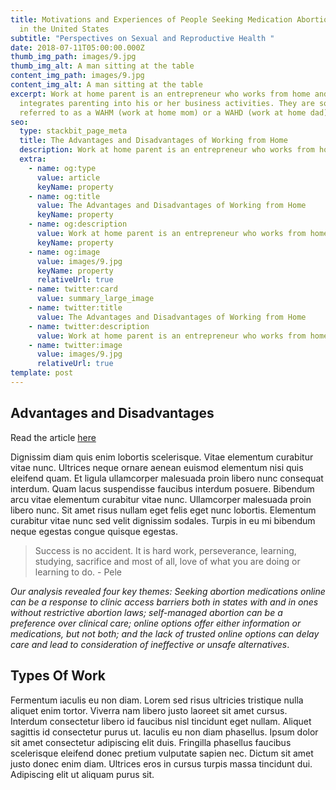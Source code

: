 ```yaml
---
title: Motivations and Experiences of People Seeking Medication Abortion Online
  in the United States
subtitle: "Perspectives on Sexual and Reproductive Health "
date: 2018-07-11T05:00:00.000Z
thumb_img_path: images/9.jpg
thumb_img_alt: A man sitting at the table
content_img_path: images/9.jpg
content_img_alt: A man sitting at the table
excerpt: Work at home parent is an entrepreneur who works from home and
  integrates parenting into his or her business activities. They are sometimes
  referred to as a WAHM (work at home mom) or a WAHD (work at home dad).
seo:
  type: stackbit_page_meta
  title: The Advantages and Disadvantages of Working from Home
  description: Work at home parent is an entrepreneur who works from home
  extra:
    - name: og:type
      value: article
      keyName: property
    - name: og:title
      value: The Advantages and Disadvantages of Working from Home
      keyName: property
    - name: og:description
      value: Work at home parent is an entrepreneur who works from home
      keyName: property
    - name: og:image
      value: images/9.jpg
      keyName: property
      relativeUrl: true
    - name: twitter:card
      value: summary_large_image
    - name: twitter:title
      value: The Advantages and Disadvantages of Working from Home
    - name: twitter:description
      value: Work at home parent is an entrepreneur who works from home
    - name: twitter:image
      value: images/9.jpg
      relativeUrl: true
template: post
---
```

## Advantages and Disadvantages

Read the article [here](https://onlinelibrary.wiley.com/doi/abs/10.1363/psrh.12073)

Dignissim diam quis enim lobortis scelerisque. Vitae elementum curabitur vitae nunc. Ultrices neque ornare aenean euismod elementum nisi quis eleifend quam. Et ligula ullamcorper malesuada proin libero nunc consequat interdum. Quam lacus suspendisse faucibus interdum posuere. Bibendum arcu vitae elementum curabitur vitae nunc. Ullamcorper malesuada proin libero nunc. Sit amet risus nullam eget felis eget nunc lobortis. Elementum curabitur vitae nunc sed velit dignissim sodales. Turpis in eu mi bibendum neque egestas congue quisque egestas.

> Success is no accident. It is hard work, perseverance, learning, studying, sacrifice and most of all, love of what you are doing or learning to do. - Pele

*Our analysis revealed four key themes: Seeking abortion medications online can be a response to clinic access barriers both in states with and in ones without restrictive abortion laws; self-managed abortion can be a preference over clinical care; online options offer either information or medications, but not both; and the lack of trusted online options can delay care and lead to consideration of ineffective or unsafe alternatives*.

<!--EndFragment-->

## Types Of Work

Fermentum iaculis eu non diam. Lorem sed risus ultricies tristique nulla aliquet enim tortor. Viverra nam libero justo laoreet sit amet cursus. Interdum consectetur libero id faucibus nisl tincidunt eget nullam. Aliquet sagittis id consectetur purus ut. Iaculis eu non diam phasellus. Ipsum dolor sit amet consectetur adipiscing elit duis. Fringilla phasellus faucibus scelerisque eleifend donec pretium vulputate sapien nec. Dictum sit amet justo donec enim diam. Ultrices eros in cursus turpis massa tincidunt dui. Adipiscing elit ut aliquam purus sit.